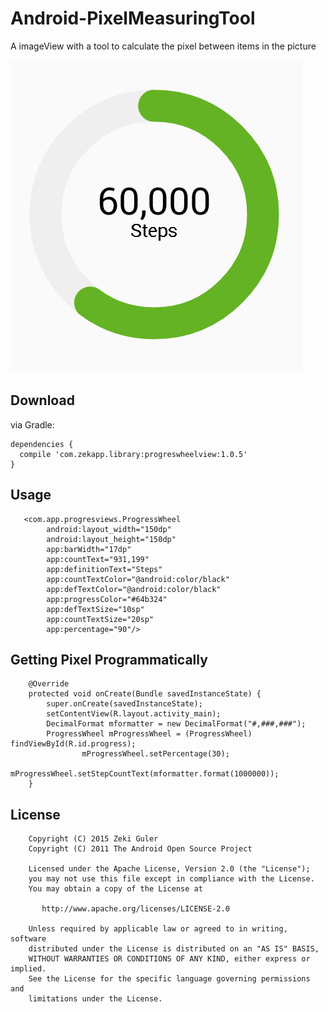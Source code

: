# Android-PixelMeasuringTool
A imageView with a tool to calculate the pixel between items in the picture

![Check Diagram](art/pic-1.png)

## Download

via Gradle:

    dependencies {
      compile 'com.zekapp.library:progreswheelview:1.0.5'
    }
    
## Usage

       <com.app.progresviews.ProgressWheel
            android:layout_width="150dp"
            android:layout_height="150dp"
            app:barWidth="17dp"
            app:countText="931,199"
            app:definitionText="Steps"
            app:countTextColor="@android:color/black"
            app:defTextColor="@android:color/black"
            app:progressColor="#64b324"
            app:defTextSize="10sp"
            app:countTextSize="20sp"
            app:percentage="90"/>

## Getting Pixel Programmatically

        @Override
        protected void onCreate(Bundle savedInstanceState) {
            super.onCreate(savedInstanceState);
            setContentView(R.layout.activity_main);
            DecimalFormat mformatter = new DecimalFormat("#,###,###");
            ProgressWheel mProgressWheel = (ProgressWheel) findViewById(R.id.progress);
                    mProgressWheel.setPercentage(30);
                    mProgressWheel.setStepCountText(mformatter.format(1000000));
        }


## License

        Copyright (C) 2015 Zeki Guler
        Copyright (C) 2011 The Android Open Source Project
        
        Licensed under the Apache License, Version 2.0 (the "License");
        you may not use this file except in compliance with the License.
        You may obtain a copy of the License at
        
           http://www.apache.org/licenses/LICENSE-2.0
        
        Unless required by applicable law or agreed to in writing, software
        distributed under the License is distributed on an "AS IS" BASIS,
        WITHOUT WARRANTIES OR CONDITIONS OF ANY KIND, either express or implied.
        See the License for the specific language governing permissions and
        limitations under the License.